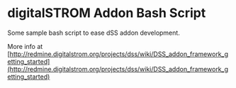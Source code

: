 # digitalSTROM Addon Bash Script
Some sample bash script to ease dSS addon development.

More info at [http://redmine.digitalstrom.org/projects/dss/wiki/DSS_addon_framework_getting_started](http://redmine.digitalstrom.org/projects/dss/wiki/DSS_addon_framework_getting_started)